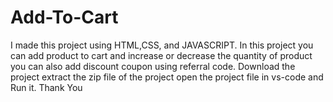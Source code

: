 # Add-To-Cart
I made this project using HTML,CSS,  and JAVASCRIPT. 
In this project you can add product to cart and increase or decrease the quantity of product 
you can also add discount coupon using referral code. Download the project extract the zip file of the project 
open the project file in vs-code and Run it. Thank You 
